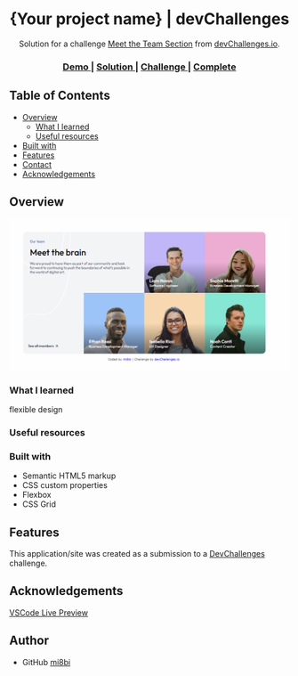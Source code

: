 <!-- Please update value in the {}  -->

<h1 align="center">{Your project name} | devChallenges</h1>

<div align="center">
   Solution for a challenge <a href="https://devchallenges.io/challenge/meet-the-team-section-challenge" target="_blank">Meet the Team Section</a> from <a href="http://devchallenges.io" target="_blank">devChallenges.io</a>.
</div>

<div align="center">
  <h3>
    <a href="https://our-team-layout.vercel.app/">
      Demo
    </a>
    <span> | </span>
    <a href="https://devchallenges.io/solution/46373">
      Solution
    </a>
    <span> | </span>
    <a href="https://devchallenges.io/challenge/meet-the-team-section-challenge">
      Challenge
    </a>
    <span> | </span>
    <a href="https://devchallenges.io/solution/46373/submit/complete">
      Complete
    </a>
  </h3>
</div>

<!-- TABLE OF CONTENTS -->

## Table of Contents

- [Overview](#overview)
  - [What I learned](#what-i-learned)
  - [Useful resources](#useful-resources)
- [Built with](#built-with)
- [Features](#features)
- [Contact](#contact)
- [Acknowledgements](#acknowledgements)

<!-- OVERVIEW -->

## Overview

![screenshot](./screenshots/screenshot1.png)

<!--
Introduce your projects by taking a screenshot or a gif. Try to tell visitors a story about your project by answering:

- What have you learned/improved?
- Your wisdom? :)
-->

### What I learned

flexible design

### Useful resources

<!--
- [Example resource 1](https://www.example.com) - This helped me for XYZ reason. I really liked this pattern and will use it going forward.
- [Example resource 2](https://www.example.com) - This is an amazing article which helped me finally understand XYZ. I'd recommend it to anyone still learning this concept.
-->

### Built with

- Semantic HTML5 markup
- CSS custom properties
- Flexbox
- CSS Grid

## Features

<!-- List the features of your application or follow the template. Don't share the figma file here :) -->

This application/site was created as a submission to a [DevChallenges](https://devchallenges.io/challenges-dashboard) challenge.

## Acknowledgements

[VSCode Live Preview](https://marketplace.visualstudio.com/items?itemName=searKing.preview-vscode)

## Author

- GitHub [mi8bi](https://github.com/mi8bi)